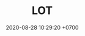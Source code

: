 ---
layout: teamCard3
permalink: /team/:title.html
categories: LA2024JN  LIN2 LIN3 LIN4  LIN7 LIN9
maincover: /assets/logos/BDLF.png
puntosLJMAYO24: 17
date: 2020-08-28 10:29:20 +0700
title: LOT
route: /liga-naranja
tag: johto042024
color: black
puntosLJ202404: 12
grupo: sur
background: '#F16C38'
cover: /assets/backCard.png
team: LOT
ID: LOT
puntos: 3
pj: 1
#PARTIDO 1
j1: RONDA 1
p1: LOT
pp1: EK BLACK
bg1: rock rock
r1: 
rr1: 
pt1: 0  
pj1: 0
#PARTIDO 2
j2: RONDA 2
p2: LOT
pp2: STAR-TEC
bg2: rock rock
r2: 
rr2: 
pt2: 0
pj2: 0
#PARTIDO 3
j3: RONDA 3
p3: POA GIRLS
pp3: LOT
bg3: rock
r3: 
rr3: 
pt3: 0
pj3: 0
#PARTIDO 4
j4: RONDA 4
p4: RISING STARS
pp4: LOT
bg4: rock 
r4: 
rr4: 
pt4: 0
pj4: 0
#PARTIDO 5
j5: RONDA 5
p5: LEGION MEW
pp5: LOT
bg5: rock 
r5: 
rr5: 
pt5: 0
pj5: 0
#PARTIDO 6
j6: RONDA 6
p6: LOT
pp6: 7DS
bg6: rock 
r6: 3
rr6: 0
pt6: 3
pj6: 1
#PARTIDO 7
j7: RONDA 7
p7: LOT
pp7: TSA
bg7: rock 
r7: 
rr7: 
pt7: 0
pj7: 0
#PARTIDO 8
j8: RONDA 8
p8: LOT 
pp8: DESCANSO
bg8: rock 
rr8: 
r8: 
pt8: 0
pj8: 0
#PARTIDO 9
j9: RONDA 9
p9: TEAM AQUA
pp9: LOT
bg9: rock 
r9: 
rr9: 
pt9: 0
pj9: 0
#PARTIDO 10
j10: RONDA 10
p10: IL REBORN
pp10: LOT
bg10: rock 
r10: 
rr10: 
pt10: 0
pj10: 0
#PARTIDO 11
j11: RONDA 11
p11: LOT
pp11: LEGION P&S
bg11: rock 
r11: 
rr11: 
pt11: 0
pj11: 0
hora: '21:10'
# pj: 11
# pt1: 1
# pt2: 3
# pt3: 2
# pt4: 3
# pt5: 0
# pt6: 3
# pt7: 0
# pt8: 1
# pt9: 0
# pt10: 1
# pt11: 3
# p1: ZODIAC
# r1: 2
# bg1: rock bg-warning
# rr1: 1
# pp1: DFS DMD
# p2: DFS DMD
# r2: 3
# rr2: 0
# bg2: rock bg-success
# pp2: MBO
# p3: DFS DMD
# r3: 2
# bg3: rock bg-info
# rr3: 1
# pp3: LAST BREATH
# p4:  DFS RUBY
# r4: 0
# bg4: rock bg-success
# rr4: 3
# pp4: DFS DMD
# p5:  no smite
# r5: 3
# bg5: rock bg-danger
# rr5: 0
# pp5: dfs dmd
# p6: jas
# r6: 0
# rr6: 3
# bg6: rock bg-success
# pp6: dfs dmd
# p7:  DFS DMD
# r7: 0
# rr7: 2
# bg7: rock bg-danger
# pp7: SOJ
# p8:  DFS DMD
# r8: 1
# bg8: rock bg-warning
# rr8: 2
# pp8: T. SATISFACTION
# p9:  DFS DMD
# r9: 0
# bg9: rock bg-danger
# rr9: 3
# pp9: S. VANGUARD
# p10:  HGO
# r10: 2
# rr10: 1
# bg10: rock bg-warning
# pp10: DFS DM
# p11: hg regios
# r11: 0
# rr11: 3
# bg11: rock bg-success
# pp11: dfs dmd
##torneos
rango: ACERO
bg: bg-johto 
torneo1: Lj my24
tps1: IN PROGRESS
tb1: card-johto
timg1: /assets/logos/LIGA-JOHTO.png
---